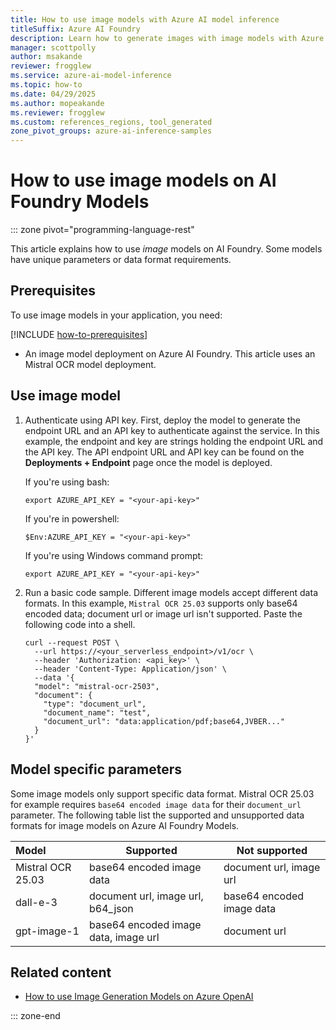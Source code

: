 ```yaml
---
title: How to use image models with Azure AI model inference
titleSuffix: Azure AI Foundry
description: Learn how to generate images with image models with Azure AI model inference
manager: scottpolly
author: msakande
reviewer: frogglew
ms.service: azure-ai-model-inference
ms.topic: how-to
ms.date: 04/29/2025
ms.author: mopeakande
ms.reviewer: frogglew
ms.custom: references_regions, tool_generated
zone_pivot_groups: azure-ai-inference-samples
---
```


# How to use image models on AI Foundry Models

::: zone pivot="programming-language-rest"

This article explains how to use _image_ models on AI Foundry. Some models have unique parameters or data format requirements.

## Prerequisites

To use image models in your application, you need:

[!INCLUDE [how-to-prerequisites](../includes/how-to-prerequisites.md)]

* An image model deployment on Azure AI Foundry. This article uses an Mistral OCR model deployment.

## Use image model

1. Authenticate using API key. First, deploy the model to generate the endpoint URL and an API key to authenticate against the service. In this example, the endpoint and key are strings holding the endpoint URL and the API key. The API endpoint URL and API key can be found on the **Deployments + Endpoint** page once the model is deployed.

    If you're using bash:
  
    ```
    export AZURE_API_KEY = "<your-api-key>"
    ```
  
    If you're in powershell:
  
    ```
    $Env:AZURE_API_KEY = "<your-api-key>"
    ```
  
    If you're using Windows command prompt:
    
    ```
    export AZURE_API_KEY = "<your-api-key>"
    ```

1. Run a basic code sample. Different image models accept different data formats. In this example, `Mistral OCR 25.03` supports only base64 encoded data; document url or image url isn't supported. Paste the following code into a shell.
  
    ```http
    curl --request POST \
      --url https://<your_serverless_endpoint>/v1/ocr \
      --header 'Authorization: <api_key>' \
      --header 'Content-Type: Application/json' \
      --data '{
      "model": "mistral-ocr-2503",
      "document": {
        "type": "document_url",
        "document_name": "test",
        "document_url": "data:application/pdf;base64,JVBER..."
      }
    }'
    ```

## Model specific parameters

Some image models only support specific data format. Mistral OCR 25.03 for example requires `base64 encoded image data` for their `document_url` parameter. The following table list the supported and unsupported data formats for image models on Azure AI Foundry Models.

| Model | Supported | Not supported |
| :---- | ----- | ----- |
| Mistral OCR 25.03 | base64 encoded image data  | document url, image url |
| dall-e-3 | document url, image url, b64_json | base64 encoded image data |
| gpt-image-1 | base64 encoded image data, image url | document url  |


## Related content

* [How to use Image Generation Models on Azure OpenAI](.././how-to/dall-e?tabs=gpt-image-1.md)

::: zone-end

